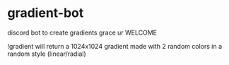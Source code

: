 # gradient-bot
discord bot to create gradients grace ur WELCOME

!gradient will return a 1024x1024 gradient made with 2 random colors in a random style (linear/radial)